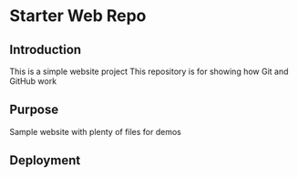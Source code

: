 # Starter Web Repo

## Introduction
This is a simple website project
This repository is for showing how Git and GitHub work

## Purpose

Sample website with plenty of files for demos

## Deployment
